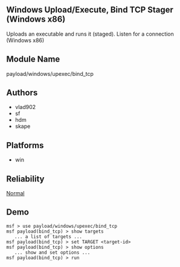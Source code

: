 ## Windows Upload/Execute, Bind TCP Stager (Windows x86)

Uploads an executable and runs it (staged). Listen for a 
connection (Windows x86)


## Module Name
payload/windows/upexec/bind_tcp

## Authors
* vlad902
* sf
* hdm
* skape





## Platforms
* win

## Reliability
[Normal](https://github.com/rapid7/metasploit-framework/wiki/Exploit-Ranking)

## Demo

```
msf > use payload/windows/upexec/bind_tcp
msf payload(bind_tcp) > show targets
   ... a list of targets ...
msf payload(bind_tcp) > set TARGET <target-id>
msf payload(bind_tcp) > show options
   ... show and set options ...
msf payload(bind_tcp) > run
```
    
    